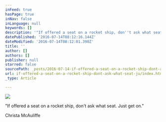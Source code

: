 ```yaml
---
inFeed: true
hasPage: true
inNav: false
inLanguage: null
keywords: []
description: '"If offered a seat on a rocket ship, don''t ask what seat. Just get on."'
datePublished: '2016-07-14T08:12:16.144Z'
dateModified: '2016-07-14T08:12:01.390Z'
title: ''
author: []
authors: []
publisher: null
starred: false
sourcePath: _posts/2016-07-14-if-offered-a-seat-on-a-rocket-ship-dont-ask-what-seat-ju.md
url: if-offered-a-seat-on-a-rocket-ship-dont-ask-what-seat-ju/index.html
_type: Article

---
```

![](https://the-grid-user-content.s3-us-west-2.amazonaws.com/1801bbb4-08a7-4d13-8d61-3a7c62b97056.jpg)

"If offered a seat on a rocket ship, don't ask what seat. Just get on."

Christa McAuliffe